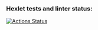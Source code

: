 ### Hexlet tests and linter status:
[![Actions Status](https://github.com/arssnvsk/java-project-71/actions/workflows/hexlet-check.yml/badge.svg)](https://github.com/arssnvsk/java-project-71/actions)